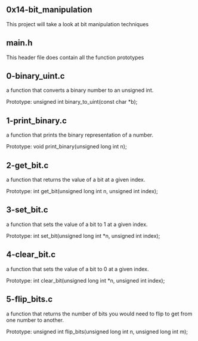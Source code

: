 ## 0x14-bit_manipulation
This project will take a look at bit manipulation techniques

## main.h
This header file does contain all the function prototypes

## 0-binary_uint.c
a function that converts a binary number to an unsigned int.

Prototype: unsigned int binary_to_uint(const char *b);

## 1-print_binary.c
a function that prints the binary representation of a number.

Prototype: void print_binary(unsigned long int n);

## 2-get_bit.c
 a function that returns the value of a bit at a given index.

Prototype: int get_bit(unsigned long int n, unsigned int index);

## 3-set_bit.c
a function that sets the value of a bit to 1 at a given index.

Prototype: int set_bit(unsigned long int *n, unsigned int index);

## 4-clear_bit.c
a function that sets the value of a bit to 0 at a given index.

Prototype: int clear_bit(unsigned long int *n, unsigned int index);

## 5-flip_bits.c
 a function that returns the number of bits you would need to flip to get from one number to another.

Prototype: unsigned int flip_bits(unsigned long int n, unsigned long int m);
